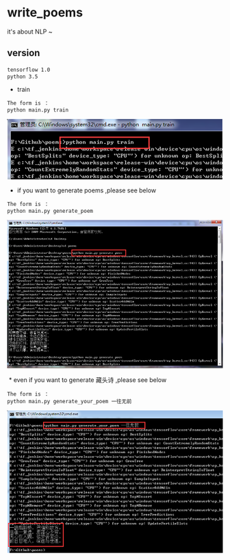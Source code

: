 # write_poems
it's about NLP ~

## version
```
tensorflow 1.0
python 3.5
```
 * train
 
 ```
 The form is ：
 python main.py train 
 ```
  ![image](https://github.com/jinzitian/write_poems/blob/master/images/train.png)

 * if you want to generate poems ,please see below
 
 ```
 The form is ：
 python main.py generate_poem
 ```
 ![image](https://github.com/jinzitian/write_poems/blob/master/images/generate.png)
 
  * even if you want to generate 藏头诗 ,please see below
 
 ```
 The form is ：
 python main.py generate_your_poem 一往无前
 ```
 ![image](https://github.com/jinzitian/write_poems/blob/master/images/your_poem.png)
